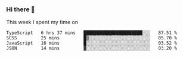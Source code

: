 ### Hi there 👋

<!--
**qiruohan/qiruohan** is a ✨ _special_ ✨ repository because its `README.md` (this file) appears on your GitHub profile.

Here are some ideas to get you started:

- 🔭 I’m currently working on ...
- 🌱 I’m currently learning ...
- 👯 I’m looking to collaborate on ...
- 🤔 I’m looking for help with ...
- 💬 Ask me about ...
- 📫 How to reach me: ...
- 😄 Pronouns: ...
- ⚡ Fun fact: ...
-->

This week I spent my time on 
<!--START_SECTION:waka-->
```text
TypeScript   6 hrs 37 mins   ██████████████████████░░░   87.51 % 
SCSS         25 mins         █▒░░░░░░░░░░░░░░░░░░░░░░░   05.70 % 
JavaScript   16 mins         █░░░░░░░░░░░░░░░░░░░░░░░░   03.52 % 
JSON         14 mins         ▓░░░░░░░░░░░░░░░░░░░░░░░░   03.20 % 
```
<!--END_SECTION:waka-->
